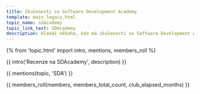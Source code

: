 ```yaml
---
title: Zkušenosti se Software Development Academy
template: main_legacy.html
topic_name: sdacademy
topic_link_text: SDAcademy
description: Hledáš někoho, kdo má zkušenosti se Software Development Academy? Vyplatí se jejich kurzy?
---
```

{% from 'topic.html' import intro, mentions, members_roll %}

{{ intro('Recenze na SDAcademy', description) }}

{{ mentions(topic, 'SDA') }}

{{ members_roll(members, members_total_count, club_elapsed_months) }}
